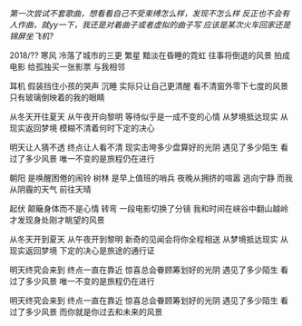 *第一次尝试不套歌曲，想看看自己不受束缚怎么样，发现不怎么样*
*反正也不会有人作曲，就yy一下，我还是对着曲子或者虚拟的曲子写*
*应该是某次火车回家还是锦屏坐飞机?*

2018/??
寒风 冷落了城市的三更
繁星 黯淡在昏睡的霓虹
往事将倒退的风景 拍成电影
给孤独买一张影票 与我相邻

耳机 假装挡住小孩的哭声
沉睡 实际只让自己更清醒
看不清窗外零下七度的风景
只有玻璃倒映着的我的眼睛

从冬天开往夏天 从午夜开向黎明
等待似乎是一成不变的心情
从梦境抵达现实 从现实返回梦境
模糊不清着何时下定的决心

明天让人猜不透 终点让人看不清
现实击垮多少盘算好的光阴
遇见了多少陌生 看过了多少风景
唯一不变的是旅程仍在进行

朝阳 是唤醒困倦的闹铃
树林 是早上值班的哨兵
夜晚从拥挤的喧嚣 逃向宁静
而我从阴霾的天气 前往天晴

起伏 颠簸身体而不是心情
转弯 一段电影切换了分镜
我和时间在峡谷中翻山越岭
才发现身处刚才眺望的风景

从冬天开到夏天 从午夜开到黎明
新奇的见闻会将你全程相送
从梦境抵达现实 从现实返回梦境
下定的决心是旅途的通行证

明天终究会来到 终点一直在靠近
惊喜总会眷顾筹划好的光阴
遇见了多少陌生 看过了多少风景
唯一不变的是旅程仍在进行

明天终究会来到 终点一直在靠近
惊喜总会眷顾筹划好的光阴
遇见了多少陌生 看过了多少风景
而你就是你过去和未来的风景